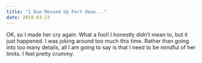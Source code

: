 ```yaml
---
title: "I Dun Messed Up Part Deux..."
date: 2018-03-23
---
```

OK, so I made her cry again. What a fool! I honestly didn’t mean to, but it just happened. I was joking around too much this time. Rather than going into too many details, all I am going to say is that I need to be mindful of her limits. I feel pretty crummy.